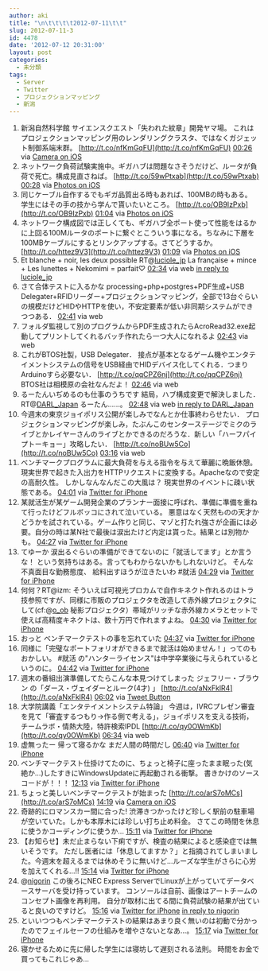 ```yaml
---
author: aki
title: "\n\t\t\t\t2012-07-11\t\t"
slug: 2012-07-11-3
id: 4478
date: '2012-07-12 20:31:00'
layout: post
categories:
  - 未分類
tags:
  - Server
  - Twitter
  - プロジェクションマッピング
  - 新潟
---
```


<div xmlns:georss="http://www.georss.org/georss">

1.  <span><span>新潟自然科学館 サイエンスクエスト「失われた紋章」開発ヤマ場。 これはプロジェクションマッピング用のレンダリングクラスタ、ではなくガジェット制御系端末群。 [http://t.co/nfKmGqFU](http://t.co/nfKmGqFU)</span> <span>[<span>00:26</span>](http://twitter.com/o_ob/status/223015428941811714) <span>via [Camera on iOS](http://www.apple.com)</span></span></span>
2.  <span><span>ネットワーク負荷試験実施中。ギガハブは問題なさそうだけど、ルータが負荷で死亡。構成見直さねば。 [http://t.co/59wPtxab](http://t.co/59wPtxab)</span> <span>[<span>00:28</span>](http://twitter.com/o_ob/status/223015891649036289) <span>via [Photos on iOS](http://www.apple.com)</span></span></span>
3.  <span><span>同じケーブル自作するでもギガ品質出る時もあれば、100MBの時もある。 学生にはその手の技から学んで貰いたいところ。 [http://t.co/OB9IzPxb](http://t.co/OB9IzPxb)</span> <span>[<span>01:04</span>](http://twitter.com/o_ob/status/223025023324127232) <span>via [Photos on iOS](http://www.apple.com)</span></span></span>
4.  <span><span>ネットワーク構成図では正しくても、ギガハブ全ポート使って性能をはるかに上回る100Mルータのポートに繋ぐとこういう事になる。ちなみに下層を100MBケーブルにするとリンクアップする。さてどうするか。 [http://t.co/httez9V3](http://t.co/httez9V3)</span> <span>[<span>01:09</span>](http://twitter.com/o_ob/status/223026131505381376) <span>via [Photos on iOS](http://www.apple.com)</span></span></span>
5.  <span><span>Et blanche + noir, les deux possible RT@[luciole_jp](http://twitter.com/luciole_jp "luciole_jp") La française + mince + Les lunettes + Nekomimi = parfait♡</span> <span>[<span>02:34</span>](http://twitter.com/o_ob/status/223047712696827905) <span>via web</span> [in reply to luciole_jp](http://twitter.com/luciole_jp/status/223039641408913408)</span></span>
6.  <span><span>さて合体テストに入るかな processing+php+postgres+PDF生成+USB Delegater+RFIDリーダー+プロジェクションマッピング，全部で13台ぐらいの規模だけどHIDやHTTPを使い，不安定要素が低い非同期システムができつつある．</span> <span>[<span>02:41</span>](http://twitter.com/o_ob/status/223049377256718336) <span>via web</span></span></span>
7.  <span><span>フォルダ監視して別のプログラムからPDF生成されたらAcroRead32.exe起動してプリントしてくれるバッチ作れたら一つ大人になれるよ</span> <span>[<span>02:43</span>](http://twitter.com/o_ob/status/223049996415672322) <span>via web</span></span></span>
8.  <span><span>これがBTOS社製，USB Delegater． 接点が基本となるゲーム機やエンタテイメントシステムの信号をUSB経由でHIDデバイス化してくれる．つまりArduinoすら必要ない． [http://t.co/qqCPZ6nj](http://t.co/qqCPZ6nj) BTOS社は相模原の会社なんだよ！</span> <span>[<span>02:46</span>](http://twitter.com/o_ob/status/223050574172667905) <span>via web</span></span></span>
9.  <span><span>るーたんいぢめるのも仕事のうちです 結局，ハブ構成変更で解決しました． RT@[DARL_Japan](http://twitter.com/DARL_Japan "DARL_Japan") るーたん……。</span> <span>[<span>02:48</span>](http://twitter.com/o_ob/status/223051108191440897) <span>via web</span> [in reply to DARL_Japan](http://twitter.com/DARL_Japan/status/223016648842559488)</span></span>
10.  <span><span>今週末の東京ジョイポリス公開が楽しみでなんとか仕事終わらせたい． プロジェクションマッピングが楽しみ，たぶんこのセンターステージでミクのライブとかレイヤーさんのライブとかできるのだろうな．新しい「ハーフパイプトーキョー」攻略したい． [http://t.co/noBUw5Co](http://t.co/noBUw5Co)</span> <span>[<span>03:16</span>](http://twitter.com/o_ob/status/223058219751309312) <span>via web</span></span></span>
11.  <span><span>ベンチマークプログラムに最大負荷を与える指令を与えて華麗に晩飯休憩。 現実世界で起きた入出力をHTTPリクエストに変換する。Apacheなので安定の高耐久性。 しかしなんなんだこの大風は？ 現実世界のイベントに疎い状態である。</span> <span>[<span>04:01</span>](http://twitter.com/o_ob/status/223069604069638144) <span>via [Twitter for iPhone](http://twitter.com/download/iphone)</span></span></span>
12.  <span><span>某就活生が某ゲーム開発企業のプランナー面接に呼ばれ、準備に準備を重ねて行ったけどフルボッコにされて泣いている。 悪意はなく天然ものの天才かどうかを試されている。ゲーム作りと同じ、マゾと打たれ強さが企画には必要。自分の時は某N社で最後は涙出たけど内定は貰った。結果とは別物かも。</span> <span>[<span>04:27</span>](http://twitter.com/o_ob/status/223076081274589184) <span>via [Twitter for iPhone](http://twitter.com/download/iphone)</span></span></span>
13.  <span><span>てゆーか 涙出るぐらいの準備ができてないのに「就活してます」とか言うな！ という気持ちはある。言ってもわからないかもしれないけど。 そんな不真面目な勤務態度、 給料出すほうが泣きたいわ #就活</span> <span>[<span>04:29</span>](http://twitter.com/o_ob/status/223076553913933826) <span>via [Twitter for iPhone](http://twitter.com/download/iphone)</span></span></span>
14.  <span><span>何何？RT@izm: そういえば可視光プロカムで自作キネクト作れるのはトラ技参照ですが、同様に市販のプロジェクタを改造して赤外線プロジェクタにして(cf:@[o_ob](http://twitter.com/o_ob "o_ob") 秘影プロジェクタ）帯域がリッチな赤外線カメラとセットで使えば高精度キネクトは、数十万円で作れますよね。</span> <span>[<span>04:30</span>](http://twitter.com/o_ob/status/223076928519798786) <span>via [Twitter for iPhone](http://twitter.com/download/iphone)</span></span></span>
15.  <span><span>おっと ベンチマークテストの事を忘れていた</span> <span>[<span>04:37</span>](http://twitter.com/o_ob/status/223078529896689664) <span>via [Twitter for iPhone](http://twitter.com/download/iphone)</span></span></span>
16.  <span><span>同様に「完璧なポートフォリオができるまで就活は始めません！」ってのもおかしい。 #就活 の"ハンターライセンス"は中学卒業後に与えられているというのに。</span> <span>[<span>04:42</span>](http://twitter.com/o_ob/status/223079760484507648) <span>via [Twitter for iPhone](http://twitter.com/download/iphone)</span></span></span>
17.  <span><span>週末の番組出演準備してたらこんな本見つけてしまった ジェフリー・ブラウン の「ダース・ヴェイダーとルーク(4才) 」 [http://t.co/aNxFklR4](http://t.co/aNxFklR4)</span> <span>[<span>06:02</span>](http://twitter.com/o_ob/status/223100014493306880) <span>via [Tweet Button](http://twitter.com/tweetbutton)</span></span></span>
18.  <span><span>大学院講義「エンタテイメントシステム特論」 今週は，IVRCプレゼン審査を見て「審査するつもり→作る側で考える」，ジョイポリスを支える技術，チームラボ・情熱大陸，特許検索IPDL [http://t.co/qy0OWmKb](http://t.co/qy0OWmKb)</span> <span>[<span>06:34</span>](http://twitter.com/o_ob/status/223107916041953280) <span>via web</span></span></span>
19.  <span><span>虚無ったー 帰って寝るかな まだ人間の時間だし</span> <span>[<span>06:40</span>](http://twitter.com/o_ob/status/223109531587182592) <span>via [Twitter for iPhone](http://twitter.com/download/iphone)</span></span></span>
20.  <span><span>ベンチマークテスト仕掛けてたのに、ちょっと椅子に座ったまま眠った(気絶か...)したすきにWindowsUpdateに再起動される衝撃。 書きかけのソースコードが！！！</span> <span>[<span>12:13</span>](http://twitter.com/o_ob/status/223193388319653889) <span>via [Twitter for iPhone](http://twitter.com/download/iphone)</span></span></span>
21.  <span><span>ちょっと美しいベンチマークテストが始まった [http://t.co/arS7oMCs](http://t.co/arS7oMCs)</span> <span>[<span>14:19</span>](http://twitter.com/o_ob/status/223225070728912897) <span>via [Camera on iOS](http://www.apple.com)</span></span></span>
22.  <span><span>奇跡的にロマンスカー間に合った! 渋滞きつかったけど珍しく駅前の駐車場が空いていた。しかも本厚木には珍しい打ち止め料金。 さてこの時間を休息に使うかコーディングに使うか...</span> <span>[<span>15:11</span>](http://twitter.com/o_ob/status/223238015156367360) <span>via [Twitter for iPhone](http://twitter.com/download/iphone)</span></span></span>
23.  <span><span>【お知らせ】未だ止まらない下痢ですが、検査の結果によると感染症では無いそうです。 ただし医者には「休息してますか？」と指摘されてしまいました。今週末を超えるまでは休めそうに無いけど...ルーズな学生がさらに心労を加えてくれる...!!</span> <span>[<span>15:14</span>](http://twitter.com/o_ob/status/223238758177316864) <span>via [Twitter for iPhone](http://twitter.com/download/iphone)</span></span></span>
24.  <span><span>@[nigorin](http://twitter.com/nigorin "nigorin") この後ろにNEC Express ServerでLinuxが上がっていてデータベースサーバを受け持っています。 コンソールは自前、画像はアートチームのコンセプト画像を再利用。 自分が取材に出てる間に負荷試験の結果が出ていると良いのですけど。</span> <span>[<span>15:16</span>](http://twitter.com/o_ob/status/223239462136717314) <span>via [Twitter for iPhone](http://twitter.com/download/iphone)</span> [in reply to nigorin](http://twitter.com/nigorin/status/223237063733035012)</span></span>
25.  <span><span>といいつつもベンチマークテストの結果はあまり良く無いのは初動で分かったのでフェイルセーフの仕組みを増やさないとなあ...。</span> <span>[<span>15:17</span>](http://twitter.com/o_ob/status/223239743230578688) <span>via [Twitter for iPhone](http://twitter.com/download/iphone)</span></span></span>
26.  <span><span>寝かせるために先に帰した学生には寝坊して遅刻される法則。 時間をお金で買ってもこれじゃあ...</span></span>

</div>